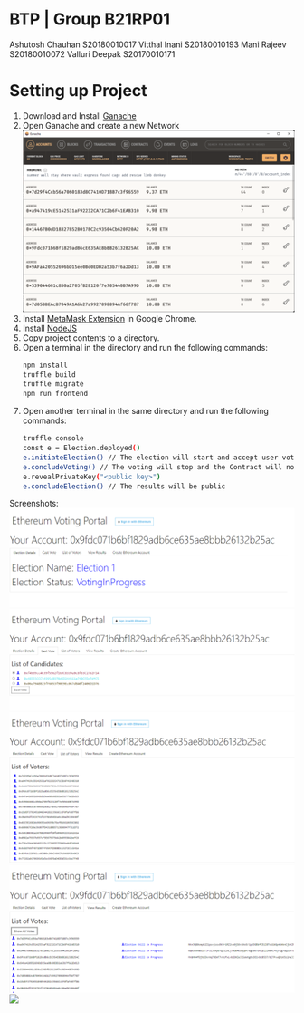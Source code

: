 # BTP | Group B21RP01

Ashutosh Chauhan S20180010017
Vitthal Inani S20180010193
Mani Rajeev S20180010072
Valluri Deepak S20170010171

# Setting up Project
1. Download and Install [Ganache](https://trufflesuite.com/ganache/)
2. Open Ganache and create a new Network
   ![Ganache](pic/ganache.png)
3. Install [MetaMask Extension](https://metamask.io/) in Google Chrome.
4. Install [NodeJS](https://nodejs.org/en/)
5. Copy project contents to a directory.
6. Open a terminal in the directory and run the following commands:
   ```sh
   npm install
   truffle build
   truffle migrate
   npm run frontend
   ```
7. Open another terminal in the same directory and run the following commands:
   ```sh
   truffle console
   const e = Election.deployed()
   e.initiateElection() // The election will start and accept user votes
   e.concludeVoting() // The voting will stop and the Contract will not accept votes
   e.revealPrivateKey("<public key>") 
   e.concludeElection() // The results will be public
   ```

Screenshots:
![](pic/1.png)
![](pic/2.png)
![](pic/3.png)
![](pic/4.png)
![](pic/5.png)
